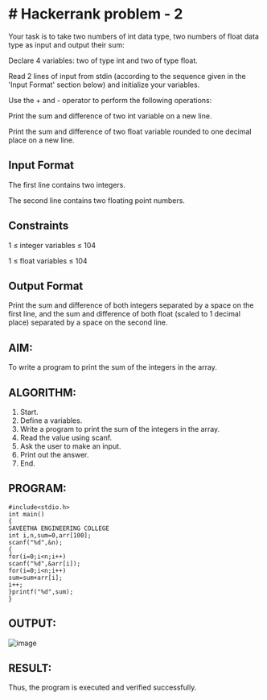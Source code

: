 # # Hackerrank problem - 2


Your task is to take two numbers of int data type, two numbers of float data type as input and output their sum:

Declare 4 variables: two of type int and two of type float.

Read 2 lines of input from stdin (according to the sequence given in the 'Input Format' section below) and initialize your variables.

Use the + and - operator to perform the following operations:

Print the sum and difference of two int variable on a new line.

Print the sum and difference of two float variable rounded to one decimal place on a new line.

## Input Format

The first line contains two integers.

The second line contains two floating point numbers.

## Constraints 

1 ≤ integer variables ≤ 104

1 ≤ float variables ≤ 104

## Output Format

Print the sum and difference of both integers separated by a space on the first line, and the sum and difference of both float (scaled to 1 decimal place) separated by a space on the second line.

## AIM:
   To write a program to print the sum of the integers in the array.
## ALGORITHM:
 1. Start.
 2. Define a variables.
 3. Write a program to print the sum of the integers in the array.
 4. Read the value using scanf.
 5. Ask the user to make an input.
 6. Print out the answer.
 7. End.
## PROGRAM:
```
#include<stdio.h>
int main()
{
SAVEETHA ENGINEERING COLLEGE
int i,n,sum=0,arr[100];
scanf("%d",&n);
{
for(i=0;i<n;i++)
scanf("%d",&arr[i]);
for(i=0;i<n;i++)
sum=sum+arr[i];
i++;
}printf("%d",sum);
}
```
## OUTPUT:

![image](https://github.com/user-attachments/assets/5e297f2d-f32c-4807-a7d3-971be7bc00f6)


## RESULT:
Thus, the program is executed and verified successfully.

